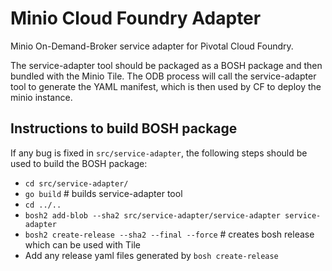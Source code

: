 Minio Cloud Foundry Adapter
===========================

Minio On-Demand-Broker service adapter for Pivotal Cloud Foundry.

The service-adapter tool should be packaged as a BOSH package and then bundled with the
Minio Tile. The ODB process will call the service-adapter tool to generate the YAML
manifest, which is then used by CF to deploy the minio instance.

Instructions to build BOSH package
----------------------------------

If any bug is fixed in `src/service-adapter`, the following steps should be used to build
the BOSH package:

* `cd src/service-adapter/`
* `go build` # builds service-adapter tool
* `cd ../..`
* `bosh2 add-blob --sha2 src/service-adapter/service-adapter service-adapter`
* `bosh2 create-release --sha2 --final --force` # creates bosh release which can be used with Tile
*  Add any release yaml files generated by `bosh create-release`

